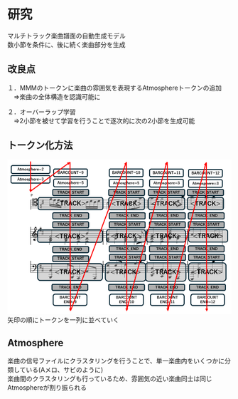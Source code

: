 # 研究
マルチトラック楽曲譜面の自動生成モデル<br>
数小節を条件に、後に続く楽曲部分を生成<br>

## 改良点
１．MMMのトークンに楽曲の雰囲気を表現するAtmosphereトークンの追加<br>
　⇒楽曲の全体構造を認識可能に<br>
 
２．オーバーラップ学習<br>
　⇒2小節を被せて学習を行うことで逐次的に次の2小節を生成可能<br>

## トークン化方法
![Logo](images/Create_token.png)
矢印の順にトークンを一列に並べていく<br>

## Atmosphere
楽曲の信号ファイルにクラスタリングを行うことで、単一楽曲内をいくつかに分類している(Aメロ、サビのように)<br>
楽曲間のクラスタリングも行っているため、雰囲気の近い楽曲同士は同じAtmosphereが割り振られる<br>
